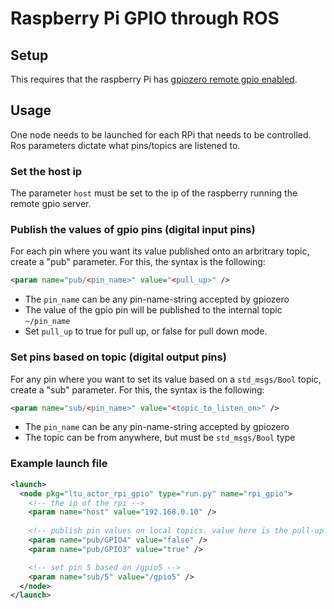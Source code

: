 # Raspberry Pi GPIO through ROS

## Setup

This requires that the raspberry Pi has
[gpiozero remote gpio enabled](https://gpiozero.readthedocs.io/en/stable/remote_gpio.html).

## Usage

One node needs to be launched for each RPi that needs to be controlled. Ros parameters dictate what pins/topics are listened to.

### Set the host ip

The parameter `host` must be set to the ip of the raspberry running the remote gpio server.

### Publish the values of gpio pins (digital input pins)

For each pin where you want its value published onto an arbritrary topic, create a "pub" parameter. For this, the syntax is the following:

```xml
<param name="pub/<pin_name>" value="<pull_up>" />
```

 - The `pin_name` can be any pin-name-string accepted by gpiozero
 - The value of the gpio pin will be published to the internal topic `~/pin_name`
 - Set `pull_up` to true for pull up, or false for pull down mode.
 
### Set pins based on topic (digital output pins)

For any pin where you want to set its value based on a `std_msgs/Bool` topic, create a "sub" parameter. For this, the syntax is the following:

```xml
<param name="sub/<pin_name>" value="<topic_to_listen_on>" />
```

 - The `pin_name` can be any pin-name-string accepted by gpiozero
 - The topic can be from anywhere, but must be `std_msgs/Bool` type

### Example launch file

```xml
<launch>
  <node pkg="ltu_actor_rpi_gpio" type="run.py" name="rpi_gpio">
    <!-- the ip of the rpi -->
    <param name="host" value="192.168.0.10" />
    
    <!-- publish pin values on local topics. value here is the pull-up -->
    <param name="pub/GPIO4" value="false" />
    <param name="pub/GPIO3" value="true" />

    <!-- set pin 5 based on /gpio5 -->
    <param name="sub/5" value="/gpio5" />
  </node>
</launch>
```
